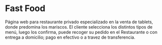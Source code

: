 # Fast Food

Página web para restaurante privado especializado en la venta de tablets, donde predomina los mariscos. El cliente selecciona los distintos tipos de menú, luego los confirma, puede recoger su pedido en el Restaurante o con entrega a domicilio; pago en efectivo o a travez de transferencia.
